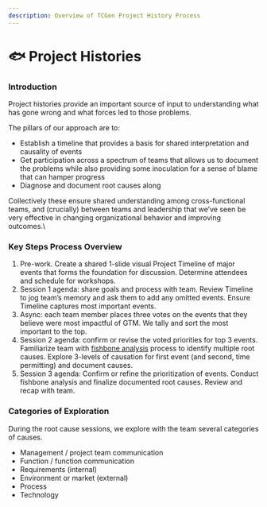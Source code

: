 ```yaml
---
description: Overview of TCGen Project History Process
---
```


# 🐟 Project Histories

### Introduction

Project histories provide an important source of input to understanding what has gone wrong and what forces led to those problems.

The pillars of our approach are to:

* Establish a timeline that provides a basis for shared interpretation and causality of events&#x20;
* Get participation across a spectrum of teams that allows us to document the problems while also providing some inoculation for a sense of blame that can hamper progress
* Diagnose and document root causes along&#x20;

Collectively these ensure shared understanding among cross-functional teams, and (crucially) between teams and leadership that we’ve seen be very effective in changing organizational behavior and improving outcomes.\


### Key Steps Process Overview

1. Pre-work. Create a shared 1-slide visual Project Timeline of major events that forms the foundation for discussion. Determine attendees and schedule for workshops.
2. Session 1 agenda: share goals and process with team. Review Timeline to jog team’s memory and ask them to add any omitted events. Ensure Timeline captures most important events.
3. Async: each team member places three votes on the events that they believe were most impactful of GTM. We tally and sort the most important to the top.
4. Session 2 agenda: confirm or revise the voted priorities for top 3 events. Familiarize team with [fishbone analysis](https://asq.org/quality-resources/fishbone) process to identify multiple root causes. Explore 3-levels of causation for first event (and second, time permitting) and document causes.&#x20;
5. Session 3 agenda: Confirm or refine the prioritization of events. Conduct fishbone analysis and finalize documented root causes. Review and recap with team.

### Categories of Exploration

During the root cause sessions, we explore with the team several categories of causes.

* Management / project team communication
* Function / function communication
* Requirements (internal)
* Environment or market (external)
* Process
* Technology

